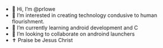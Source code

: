 - 👋 Hi, I’m @prlowe
- 👀 I’m interested in creating technology condusive to human flourishment.
- 🌱 I’m currently learning android development and C
- 💞️ I’m looking to collaborate on androind launchers
- ✝️ Praise be Jesus Christ

<!---
prlowe/prlowe is a ✨ special ✨ repository because its `README.md` (this file) appears on your GitHub profile.
You can click the Preview link to take a look at your changes.
--->
